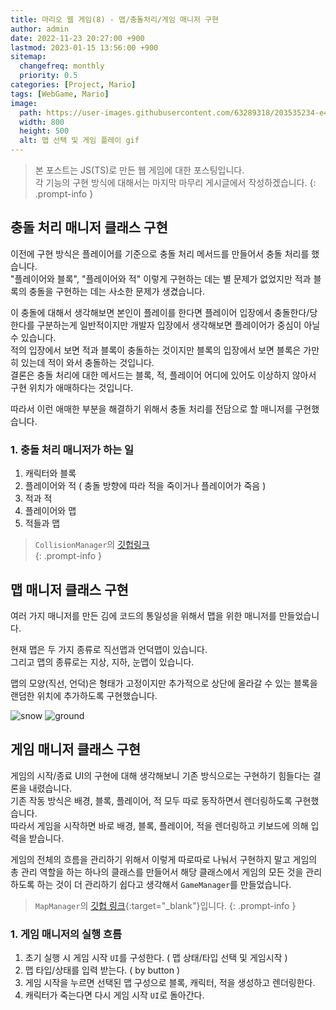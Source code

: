 ```yaml
---
title: 마리오 웹 게임(8) - 맵/충돌처리/게임 매니저 구현
author: admin
date: 2022-11-23 20:27:00 +900
lastmod: 2023-01-15 13:56:00 +900
sitemap:
  changefreq: monthly
  priority: 0.5
categories: [Project, Mario]
tags: [WebGame, Mario]
image:
  path: https://user-images.githubusercontent.com/63289318/203535234-e4b8c1ed-2f5b-424f-8131-8490bf1cacd5.gif
  width: 800
  height: 500
  alt: 맵 선택 및 게임 플레이 gif
---
```


> 본 포스트는 JS(TS)로 만든 웹 게임에 대한 포스팅입니다.<br />각 기능의 구현 방식에 대해서는 마지막 마무리 게시글에서 작성하겠습니다.
{: .prompt-info }


## 충돌 처리 매니저 클래스 구현
이전에 구현 방식은 플레이어를 기준으로 충돌 처리 메서드를 만들어서 충돌 처리를 했습니다.<br />
"플레이어와 블록", "플레이어와 적" 이렇게 구현하는 데는 별 문제가 없었지만 적과 블록의 충돌을 구현하는 데는 사소한 문제가 생겼습니다.<br />

이 충돌에 대해서 생각해보면 본인이 플레이를 한다면 플레이어 입장에서 충돌한다/당한다를 구분하는게 일반적이지만 개발자 입장에서 생각해보면 플레이어가 중심이 아닐 수 있습니다.<br />
적의 입장에서 보면 적과 블록이 충돌하는 것이지만 블록의 입장에서 보면 블록은 가만히 있는데 적이 와서 충돌하는 것입니다.<br />
결론은 충돌 처리에 대한 메서드는 블록, 적, 플레이어 어디에 있어도 이상하지 않아서 구현 위치가 애매하다는 것입니다.<br />

따라서 이런 애매한 부분을 해결하기 위해서 충돌 처리를 전담으로 할 매니저를 구현했습니다.<br />

### 1. 충돌 처리 매니저가 하는 일
1. 캐릭터와 블록
2. 플레이어와 적 ( 충돌 방향에 따라 적을 죽이거나 플레이어가 죽음 )
3. 적과 적
4. 플레이어와 맵
5. 적들과 맵

> `CollisionManager`의 [깃헙링크](https://github.com/1-blue/mario/blob/master/ts/class/Manager/CollisionManager.ts)<br />
{: .prompt-info }

## 맵 매니저 클래스 구현
여러 가지 매니저를 만든 김에 코드의 통일성을 위해서 맵을 위한 매니저를 만들었습니다.<br />

현재 맵은 두 가지 종류로 직선맵과 언덕맵이 있습니다.<br />
그리고 맵의 종류로는 지상, 지하, 눈맵이 있습니다.<br />

맵의 모양(직선, 언덕)은 형태가 고정이지만 추가적으로 상단에 올라갈 수 있는 블록을 랜덤한 위치에 추가하도록 구현했습니다.

![snow](https://user-images.githubusercontent.com/63289318/203535108-5589732b-315f-4cb4-aa92-e0e1f658efbf.png)
![ground](https://user-images.githubusercontent.com/63289318/203535117-95f32510-b863-4d5a-b74d-62ee570b0f3e.png)

## 게임 매니저 클래스 구현
게임의 시작/종료 UI의 구현에 대해 생각해보니 기존 방식으로는 구현하기 힘들다는 결론을 내렸습니다.<br />
기존 작동 방식은 배경, 블록, 플레이어, 적 모두 따로 동작하면서 렌더링하도록 구현했습니다.<br />
따라서 게임을 시작하면 바로 배경, 블록, 플레이어, 적을 렌더링하고 키보드에 의해 입력을 받습니다.<br />

게임의 전체의 흐름을 관리하기 위해서 이렇게 따로따로 나눠서 구현하지 말고 게임의 총 관리 역할을 하는 하나의 클래스를 만들어서 해당 클래스에서 게임의 모든 것을 관리하도록 하는 것이 더 관리하기 쉽다고 생각해서 `GameManager`를 만들었습니다.<br />

> `MapManager`의 [깃헙 링크](https://github.com/1-blue/mario/blob/master/ts/class/Manager/GameManager.ts){:target="_blank"}입니다.
{: .prompt-info }

### 1. 게임 매니저의 실행 흐름
1. 초기 실행 시 게임 시작 `UI`를 구성한다. ( 맵 상태/타입 선택 및 게임시작 )
2. 맵 타입/상태를 입력 받는다. ( by button )
3. 게임 시작을 누르면 선택된 맵 구성으로 블록, 캐릭터, 적을 생성하고 렌더링한다.
4. 캐릭터가 죽는다면 다시 게임 시작 `UI`로 돌아간다.